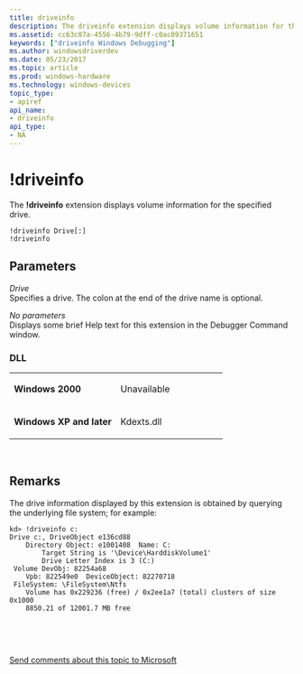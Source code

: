 ```yaml
---
title: driveinfo
description: The driveinfo extension displays volume information for the specified drive.
ms.assetid: cc63c07a-4556-4b79-9dff-c0ac09371651
keywords: ["driveinfo Windows Debugging"]
ms.author: windowsdriverdev
ms.date: 05/23/2017
ms.topic: article
ms.prod: windows-hardware
ms.technology: windows-devices
topic_type:
- apiref
api_name:
- driveinfo
api_type:
- NA
---
```


# !driveinfo


The **!driveinfo** extension displays volume information for the specified drive.

```
!driveinfo Drive[:] 
!driveinfo 
```

## <span id="Parameters"></span><span id="parameters"></span><span id="PARAMETERS"></span>Parameters


<span id="_______Drive______"></span><span id="_______drive______"></span><span id="_______DRIVE______"></span> *Drive*   
Specifies a drive. The colon at the end of the drive name is optional.

<span id="_______No_parameters______"></span><span id="_______no_parameters______"></span><span id="_______NO_PARAMETERS______"></span> *No parameters*   
Displays some brief Help text for this extension in the Debugger Command window.

### <span id="DLL"></span><span id="dll"></span>DLL

<table>
<colgroup>
<col width="50%" />
<col width="50%" />
</colgroup>
<tbody>
<tr class="odd">
<td align="left"><p><strong>Windows 2000</strong></p></td>
<td align="left"><p>Unavailable</p></td>
</tr>
<tr class="even">
<td align="left"><p><strong>Windows XP and later</strong></p></td>
<td align="left"><p>Kdexts.dll</p></td>
</tr>
</tbody>
</table>

 

Remarks
-------

The drive information displayed by this extension is obtained by querying the underlying file system; for example:

```
kd> !driveinfo c:
Drive c:, DriveObject e136cd88
    Directory Object: e1001408  Name: C:
        Target String is '\Device\HarddiskVolume1'
        Drive Letter Index is 3 (C:)
 Volume DevObj: 82254a68
    Vpb: 822549e0  DeviceObject: 82270718
 FileSystem: \FileSystem\Ntfs
    Volume has 0x229236 (free) / 0x2ee1a7 (total) clusters of size 0x1000
    8850.21 of 12001.7 MB free
```

 

 

[Send comments about this topic to Microsoft](mailto:wsddocfb@microsoft.com?subject=Documentation%20feedback%20[debugger\debugger]:%20!driveinfo%20%20RELEASE:%20%285/15/2017%29&body=%0A%0APRIVACY%20STATEMENT%0A%0AWe%20use%20your%20feedback%20to%20improve%20the%20documentation.%20We%20don't%20use%20your%20email%20address%20for%20any%20other%20purpose,%20and%20we'll%20remove%20your%20email%20address%20from%20our%20system%20after%20the%20issue%20that%20you're%20reporting%20is%20fixed.%20While%20we're%20working%20to%20fix%20this%20issue,%20we%20might%20send%20you%20an%20email%20message%20to%20ask%20for%20more%20info.%20Later,%20we%20might%20also%20send%20you%20an%20email%20message%20to%20let%20you%20know%20that%20we've%20addressed%20your%20feedback.%0A%0AFor%20more%20info%20about%20Microsoft's%20privacy%20policy,%20see%20http://privacy.microsoft.com/default.aspx. "Send comments about this topic to Microsoft")




